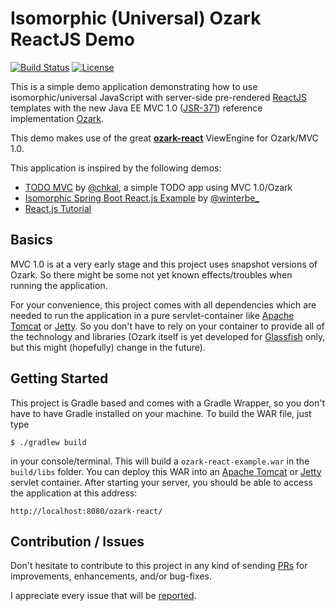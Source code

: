 # Isomorphic (Universal) Ozark ReactJS Demo

[![Build Status](https://img.shields.io/travis/dasniko/ozark-react-example.svg)](https://travis-ci.org/dasniko/ozark-react-example)
[![License](https://img.shields.io/badge/license-MIT-blue.svg)](https://github.com/dasniko/ozark-react-example/blob/master/LICENSE)

This is a simple demo application demonstrating how to use isomorphic/universal JavaScript with server-side pre-rendered [ReactJS](http://www.reactjs.org) templates with the new Java EE MVC 1.0 ([JSR-371](https://jcp.org/en/jsr/detail?id=371)) reference implementation [Ozark](https://ozark.java.net).

This demo makes use of the great **[ozark-react](https://github.com/dasniko/ozark-react)** ViewEngine for Ozark/MVC 1.0.

This application is inspired by the following demos:

- [TODO MVC](https://github.com/chkal/todo-mvc) by [@chkal](https://twitter.com/chkal), a simple TODO app using MVC 1.0/Ozark
- [Isomorphic Spring Boot React.js Example](https://github.com/winterbe/spring-react-example) by [@winterbe_](https://twitter.com/winterbe_)
- [React.js Tutorial](http://facebook.github.io/react/docs/tutorial.html)


## Basics

MVC 1.0 is at a very early stage and this project uses snapshot versions of Ozark.
So there might be some not yet known effects/troubles when running the application.

For your convenience, this project comes with all dependencies which are needed to run the application in a pure servlet-container like [Apache Tomcat](http://tomcat.apache.org) or [Jetty](http://eclipse.org/jetty/).
So you don't have to rely on your container to provide all of the technology and libraries
(Ozark itself is yet developed for [Glassfish](https://glassfish.java.net) only, but this might (hopefully) change in the future).


## Getting Started

This project is Gradle based and comes with a Gradle Wrapper, so you don't have to have Gradle installed on your machine.
To build the WAR file, just type

    $ ./gradlew build

in your console/terminal. This will build a `ozark-react-example.war` in the `build/libs` folder. You can deploy this WAR into an [Apache Tomcat](http://tomcat.apache.org) or [Jetty](http://eclipse.org/jetty/) servlet container.
After starting your server, you should be able to access the application at this address:

    http://localhost:8080/ozark-react/


## Contribution / Issues

Don't hesitate to contribute to this project in any kind of sending [PRs](https://github.com/dasniko/ozark-react-example/pulls) for improvements, enhancements, and/or bug-fixes.

I appreciate every issue that will be [reported](https://github.com/dasniko/ozark-react-example/issues).

